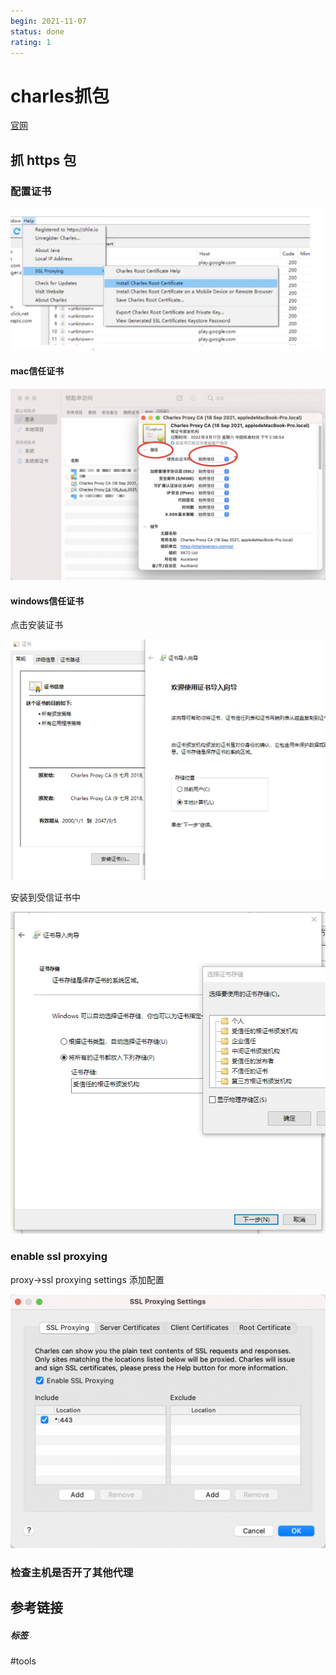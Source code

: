 ```yaml
---
begin: 2021-11-07
status: done
rating: 1
---
```


# charles抓包

[官网](https://www.charlesproxy.com/)

## 抓 https 包

### 配置证书

![](image/Pasted%20image%2020211107121457.png)

#### mac信任证书

![](image/Pasted%20image%2020211107122029.png)

#### windows信任证书

点击安装证书

![](image/Pasted%20image%2020211107121544.png)

安装到受信证书中

![](image/Pasted%20image%2020211107121606.png)

### enable ssl proxying

proxy->ssl proxying settings 添加配置 

![](image/Pasted%20image%2020211107121755.png)


### 检查主机是否开了其他代理

## 参考链接


##### 标签
#tools 
